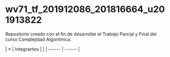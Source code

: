 # wv71_tf_201912086_201816664_u201913822
Repositorio creado con el fin de desarrollar el Trabajo Parcial y Final del curso Complejidad Algoritmica.

| * | Integrantes | |
| ------ | ------ |
